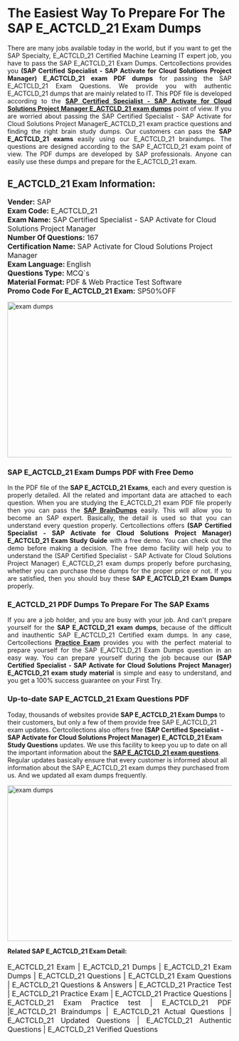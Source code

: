 <h1>The Easiest Way To Prepare For The SAP E_ACTCLD_21 Exam Dumps</h1> <p style="text-align:justify">There are many jobs available today in the world, but if you want to get the SAP Specialty, E_ACTCLD_21 Certified Machine Learning IT expert job, you have to pass the SAP E_ACTCLD_21 Exam Dumps. Certcollections provides you <strong>(SAP Certified Specialist - SAP Activate for Cloud Solutions Project Manager) E_ACTCLD_21 exam PDF dumps</strong> for passing the SAP E_ACTCLD_21 Exam Questions. We provide you with authentic E_ACTCLD_21 dumps that are mainly related to IT. This PDF file is developed according to the <a href="https://www.certsofficial.com/sap/e_actcld_21-questions"><strong>SAP Certified Specialist - SAP Activate for Cloud Solutions Project Manager E_ACTCLD_21 exam dumps</strong></a> point of view. If you are worried about passing the SAP Certified Specialist - SAP Activate for Cloud Solutions Project ManagerE_ACTCLD_21 exam practice questions and finding the right brain study dumps. Our customers can pass the <strong>SAP E_ACTCLD_21 exams </strong>easily using our E_ACTCLD_21 braindumps. The questions are designed according to the SAP E_ACTCLD_21 exam point of view. The PDF dumps are developed by SAP professionals. Anyone can easily use these dumps and prepare for the E_ACTCLD_21 exam.</p> <h2><strong>E_ACTCLD_21 Exam Information:</strong></h2> <p><span style="font-size:16px"><strong>Vender:</strong> SAP<br /> <strong>Exam Code:</strong> E_ACTCLD_21<br /> <strong>Exam Name:</strong> SAP Certified Specialist - SAP Activate for Cloud Solutions Project Manager<br /> <strong>Number Of Questions:</strong> 167<br /> <strong>Certification Name:</strong> SAP Activate for Cloud Solutions Project Manager<br /> <strong>Exam Language: </strong>English<br /> <strong>Questions Type:</strong> MCQ`s<br /> <strong>Material Format: </strong>PDF & Web Practice Test Software<br /> <strong>Promo Code For E_ACTCLD_21 Exam:</strong> SP50%OFF</span></p> <p><a href="https://www.certsofficial.com/sap/e_actcld_21-questions" rel="no-follow"><img alt="exam dumps" src="https://www.certcollections.com/uploads/content/certsofficial.jpg" style="height:350px; width:750px" /></a></p> <h3><strong>SAP E_ACTCLD_21 Exam Dumps PDF with Free Demo</strong></h3> <p style="text-align:justify">In the PDF file of the <strong>SAP E_ACTCLD_21 Exams</strong>, each and every question is properly detailed. All the related and important data are attached to each question. When you are studying the E_ACTCLD_21 exam PDF file properly then you can pass the <a href="https://www.certsofficial.com/sap-dumps"><strong>SAP BrainDumps</strong></a> easily. This will allow you to become an SAP expert. Basically, the detail is used so that you can understand every question properly. Certcollections offers <strong>(SAP Certified Specialist - SAP Activate for Cloud Solutions Project Manager) E_ACTCLD_21 Exam Study Guide</strong> with a free demo. You can check out the demo before making a decision. The free demo facility will help you to understand the (SAP Certified Specialist - SAP Activate for Cloud Solutions Project Manager) E_ACTCLD_21 exam dumps properly before purchasing, whether you can purchase these dumps for the proper price or not. If you are satisfied, then you should buy these <strong>SAP E_ACTCLD_21 Exam Dumps</strong> properly.</p> <h3><strong>E_ACTCLD_21 PDF Dumps To Prepare For The SAP Exams</strong></h3> <p style="text-align:justify">If you are a job holder, and you are busy with your job. And can't prepare yourself for the <strong>SAP E_ACTCLD_21 exam dumps</strong>, because of the difficult and inauthentic SAP E_ACTCLD_21 Certified exam dumps. In any case, Certcollections <strong><a href="https://www.certsofficial.com/">Practice Exam</a></strong> provides you with the perfect material to prepare yourself for the SAP E_ACTCLD_21 Exam Dumps question in an easy way. You can prepare yourself during the job because our <strong>(SAP Certified Specialist - SAP Activate for Cloud Solutions Project Manager) E_ACTCLD_21 exam study material</strong> is simple and easy to understand, and you get a 100% success guarantee on your First Try.</p> <h3><strong>Up-to-date SAP E_ACTCLD_21 Exam Questions PDF</strong></h3> <p>Today, thousands of websites provide <strong>SAP E_ACTCLD_21 Exam Dumps</strong> to their customers, but only a few of them provide free SAP E_ACTCLD_21 exam updates. Certcollections also offers free <strong>(SAP Certified Specialist - SAP Activate for Cloud Solutions Project Manager) E_ACTCLD_21 Exam Study Questions</strong> updates. We use this facility to keep you up to date on all the important information about the <a href="https://www.certsofficial.com/sap/e_actcld_21-questions"><strong>SAP E_ACTCLD_21 exam questions</strong></a>. Regular updates basically ensure that every customer is informed about all information about the SAP E_ACTCLD_21 exam dumps they purchased from us. And we updated all exam dumps frequently.</p> <p><a href="https://www.certsofficial.com/sap/e_actcld_21-questions"><img alt="exam dumps " src="https://www.certcollections.com/uploads/content/certsofficial2.jpg" style="height:350px; width:750px" /></a></p> <p style="text-align:justify"><span style="font-size:14px"><strong>Related SAP E_ACTCLD_21 Exam Detail:</strong></span><br /> <br /> <span style="font-size:16px">E_ACTCLD_21 Exam | E_ACTCLD_21 Dumps | E_ACTCLD_21 Exam Dumps | E_ACTCLD_21 Questions | E_ACTCLD_21 Exam Questions | E_ACTCLD_21 Questions & Answers | E_ACTCLD_21 Practice Test | E_ACTCLD_21 Practice Exam | E_ACTCLD_21 Practice Questions | E_ACTCLD_21 Exam Practice test | E_ACTCLD_21 PDF |E_ACTCLD_21 Braindumps | E_ACTCLD_21 Actual Questions | E_ACTCLD_21 Updated Questions | E_ACTCLD_21 Authentic Questions | E_ACTCLD_21 Verified Questions</span></p>
